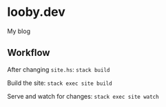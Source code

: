 # looby.dev

My blog

## Workflow

After changing `site.hs`: `stack build`

Build the site: `stack exec site build`

Serve and watch for changes: `stack exec site watch`
